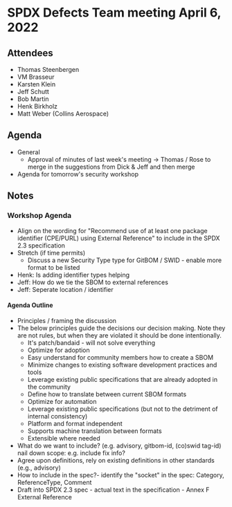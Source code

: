 # SPDX Defects Team meeting April 6, 2022

## Attendees
* Thomas Steenbergen
* VM Brasseur
* Karsten Klein
* Jeff Schutt
* Bob Martin
* Henk Birkholz
* Matt Weber (Collins Aerospace)

## Agenda
* General
  * Approval of minutes of last week's meeting -> Thomas / Rose to merge in the suggestions from Dick & Jeff and then merge
* Agenda for tomorrow's security workshop

## Notes
### Workshop Agenda
  * Align on the wording for "Recommend use of at least one package identifier (CPE/PURL) using External Reference" to include in the SPDX 2.3 specification
  * Stretch (if time permits)
    * Discuss a new Security Type type for GitBOM / SWID - enable more format to be listed
* Henk: Is adding identifier types helping 
* Jeff: How do we tie the SBOM to external references
* Jeff: Seperate location / identifier 

#### Agenda Outline
* Principles / framing the discussion
* The below principles guide the decisions our decision making. Note they are not rules, but when they are violated it should be done intentionally.
  * It's patch/bandaid - will not solve everything
  * Optimize for adoption
  * Easy understand for community members how to create a SBOM
  * Minimize changes to existing software development practices and tools
  * Leverage existing public specifications that are already adopted in the community
  * Define how to translate between current SBOM formats
  * Optimize for automation
  * Leverage existing public specifications (but not to the detriment of internal consistency)
  * Platform and format independent
  * Supports machine translation between formats
  * Extensible where needed
* What do we want to include? (e.g. advisory, gitbom-id, (co)swid tag-id) nail down scope: e.g. include fix info?
* Agree upon definitions, rely on existing definitions in other standards (e.g., advisory)
* How to include in the spec?- identify the "socket" in the spec:   Category, ReferenceType, Comment
* Draft into SPDX 2.3 spec - actual text in the specification - Annex F External Reference
